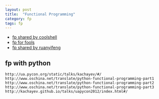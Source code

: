 ```yaml
---
layout: post
title:  "Functional Programming"
category: fp
tags: fp
---
```


* [fp shared by coolshell][fp_from_coolshell]
* [fp for fools][fp_sharing]
* [fp shared by ruanyifeng][fp_from_ruanyifeng]


## fp with python
	http://ua.pycon.org/static/talks/kachayev/#/
	http://www.oschina.net/translate/python-functional-programming-part1
	http://www.oschina.net/translate/python-functional-programming-part2
	http://www.oschina.net/translate/python-functional-programming-part3
	http://kachayev.github.io/talks/uapycon2012/index.html#/



[fp_from_coolshell]: http://coolshell.cn/articles/10822.html
[fp_sharing]: https://github.com/justinyhuang/Functional-Programming-For-The-Rest-of-Us-Cn/blob/master/FunctionalProgrammingForTheRestOfUs.cn.md

[fp_from_ruanyifeng]: http://www.ruanyifeng.com/blog/2012/04/functional_programming.html